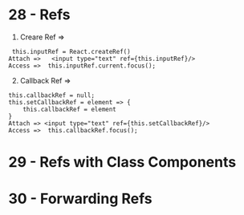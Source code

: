 # 28 - Refs
1. Creare Ref =>

``` 
 this.inputRef = React.createRef()
Attach =>   <input type="text" ref={this.inputRef}/>
Access =>  this.inputRef.current.focus();

```

2. Callback Ref => 

```
this.callbackRef = null;
this.setCallbackRef = element => {
    this.callbackRef = element
}
Attach => <input type="text" ref={this.setCallbackRef}/>
Access =>  this.callbackRef.focus();

```

# 29 - Refs with Class Components

# 30 - Forwarding Refs
